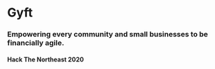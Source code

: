 # Gyft
### Empowering every community and small businesses to be financially agile.
#### Hack The Northeast 2020
